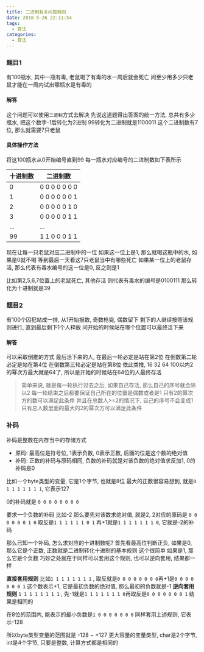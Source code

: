 ```yaml
---
title: 二进制有关问题两则
date: 2018-5-26 22:11:54
tags: 
  - 算法
categories: 
  - 算法
---
```


### 题目1
有100瓶水, 其中一瓶有毒, 老鼠喝了有毒的水一周后就会死亡
问至少用多少只老鼠才能在一周内试出哪瓶水是有毒的

<!-- more -->

#### 解答
这个问题可以使用`二进制`方式去解决
先说这道题得出答案的统一方法, 总共有多少瓶水, 把这个数字-1后转化为2进制
99转化为二进制就是1100011
这个二进制数有7位, 那么就需要7只老鼠

#### 具体操作方法
将这100瓶水从0开始编号直到99
每一瓶水对应编号的二进制数如下表所示

| 十进制数 | 二进制数 |
|---|---|
|0|0 0 0 0 0 0 0|
|1|0 0 0 0 0 0 1|
|2|0 0 0 0 0 1 0|
|3|0 0 0 0 0 1 1|
|...|...|
|99|1 1 0 0 0 1 1|

现在让每一只老鼠对应二进制中的一位
如果这一位上是1, 那么就喝这瓶中的水, 如果是0就不喝
等到最后一天看这7只老鼠当中有哪些死亡
如果某一位上的老鼠存活, 那么代表有毒水编号的这一位是0, 反之则是1

比如第2,5,6,7位置上的老鼠死亡, 其他存活
则代表有毒水的编号是0100111
那么转化为十进制就是39

### 题目2
有100个囚犯站成一排, 从1开始报数, 奇数枪毙, 偶数留下
剩下的人继续按照该规则进行, 直到最后剩下1个人释放
问开始的时候站在哪个位置可以最终活下来

#### 解答
可以采取倒推的方式
最后活下来的人, 在最后一轮必定是站在第2位
在倒数第二轮必定是站在第4位
在倒数第三轮必定是站在第8位
依此类推, 16  32  64
100以内2的幂次方最大就是64了, 所以是开始的时候站在64位的人最终存活

> 简单来说, 就是每一轮执行过去之后, 如果自己存活, 那么自己的序号就会除以2
每一轮结束之后都要保证自己所在的位置是偶数或者是1
只有2的幂次方的数可以满足此条件
并且在总数人>=2的情况下, 自己的序号不会变成1
只有总人数里面的最大的2的幂次方可以满足此条件


### 补码
补码是整数在内存当中的存储方式
+ 原码: 最高位是符号位, 1表示负数, 0表示正数, 后面的位是这个数的绝对值
+ 补码: 正数的补码与原码相同, 负数的补码就是对该负数的绝对值求反加1, 0的补码是0

比如一个byte类型的变量, 它是1个字节, 也就是8位
最大的正数很容易想到, 就是`0 1 1 1 1 1 1 1`, 它表示127

0的补码就是 `0 0 0 0 0 0 0 0`

要求一个负数的补码
比如-2
那么要先对该数求绝对值, 就是2, 2对应的原码是 `0 0 0 0 0 0 1 0`
取反是`1 1 1 1 1 1 0 1`
再+1就是`1 1 1 1 1 1 1 0`, 它就是-2的补码

那么已知一个补码, 怎么求对应的十进制数呢?
首先看最高位判断正负, 如果是0, 那么它是个正数, 正数就是二进制转化十进制的基本规则
这个很简单
如果是1, 那么它是个负数
巧妙之处就在于同样可以套用这个规则, 也可以逆向套用, 结果都一样

**直接套用规则**
比如`1 1 1 1 1 1 1 1` , 取反就是`0 0 0 0 0 0 0 0`再+1是`0 0 0 0 0 0 0 1`
这个数表示+1, 它是最初负数的绝对值, 那么最初的负数就是-1
**逆向套用规则**
`1 1 1 1 1 1 1 1` , 先-1就是`1 1 1 1 1 1 1 0`再取反是`0 0 0 0 0 0 0 1`
结果是相同的

在8位的范围内, 能表示的最小负数是`1 0 0 0 0 0 0 0`
同样套用上述规则, 它表示-128

所以byte类型变量的范围就是 -128 ~ +127
更大容量的变量类型, char是2个字节, int是4个字节, 只要是整数, 计算方式都是相同的